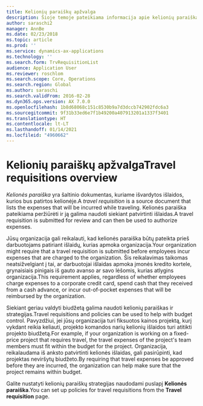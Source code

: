 ```yaml
---
title: Kelionių paraiškų apžvalga
description: Šioje temoje pateikiama informacija apie kelionių paraiškas. Kelionės paraiška dokumentuoja suplanuotos kelionės išlaidas.
author: saraschi2
manager: AnnBe
ms.date: 02/23/2018
ms.topic: article
ms.prod: ''
ms.service: dynamics-ax-applications
ms.technology: ''
ms.search.form: TrvRequisitionList
audience: Application User
ms.reviewer: roschlom
ms.search.scope: Core, Operations
ms.search.region: Global
ms.author: saraschi
ms.search.validFrom: 2016-02-28
ms.dyn365.ops.version: AX 7.0.0
ms.openlocfilehash: 1b8d68068c151c8530b9a7d3dccb742902fdc6a3
ms.sourcegitcommit: 9f31b33ed6e7f1b49200a407913201a1337f3401
ms.translationtype: HT
ms.contentlocale: lt-LT
ms.lasthandoff: 01/14/2021
ms.locfileid: "4960662"
---
```

# <a name="travel-requisitions-overview"></a><span data-ttu-id="50ed3-104">Kelionių paraiškų apžvalga</span><span class="sxs-lookup"><span data-stu-id="50ed3-104">Travel requisitions overview</span></span>

<span data-ttu-id="50ed3-105">*Kelionės paraiška* yra šaltinio dokumentas, kuriame išvardytos išlaidos, kurios bus patirtos kelionėje.</span><span class="sxs-lookup"><span data-stu-id="50ed3-105">A *travel requisition* is a source document that lists the expenses that will be incurred while traveling.</span></span> <span data-ttu-id="50ed3-106">Kelionės paraiška pateikiama peržiūrėti ir ją galima naudoti siekiant patvirtinti išlaidas.</span><span class="sxs-lookup"><span data-stu-id="50ed3-106">A travel requisition is submitted for review and can then be used to authorize expenses.</span></span>

<span data-ttu-id="50ed3-107">Jūsų organizacija gali reikalauti, kad kelionės paraiška būtų pateikta prieš darbuotojams patiriant išlaidų, kurias apmoka organizacija.</span><span class="sxs-lookup"><span data-stu-id="50ed3-107">Your organization might require that a travel requisition is submitted before employees incur expenses that are charged to the organization.</span></span> <span data-ttu-id="50ed3-108">Šis reikalavimas taikomas neatsižvelgiant į tai, ar darbuotojai išlaidas apmoka įmonės kredito kortele, grynaisiais pinigais iš gauto avanso ar savo lėšomis, kurias atlygins organizacija.</span><span class="sxs-lookup"><span data-stu-id="50ed3-108">This requirement applies, regardless of whether employees charge expenses to a corporate credit card, spend cash that they received from a cash advance, or incur out-of-pocket expenses that will be reimbursed by the organization.</span></span>

<span data-ttu-id="50ed3-109">Siekiant geriau valdyti biudžetą galima naudoti kelionių paraiškas ir strategijas.</span><span class="sxs-lookup"><span data-stu-id="50ed3-109">Travel requisitions and policies can be used to help with budget control.</span></span> <span data-ttu-id="50ed3-110">Pavyzdžiui, jei jūsų organizacija turi fiksuotos kainos projektą, kurį vykdant reikia keliauti, projekto komandos narių kelionių išlaidos turi atitikti projekto biudžetą.</span><span class="sxs-lookup"><span data-stu-id="50ed3-110">For example, if your organization is working on a fixed-price project that requires travel, the travel expenses of the project's team members must fit within the budget for the project.</span></span> <span data-ttu-id="50ed3-111">Organizacija, reikalaudama iš anksto patvirtinti kelionės išlaidas, gali pasirūpinti, kad projektas neviršytų biudžeto.</span><span class="sxs-lookup"><span data-stu-id="50ed3-111">By requiring that travel expenses be approved before they are incurred, the organization can help make sure that the project remains within budget.</span></span>

<span data-ttu-id="50ed3-112">Galite nustatyti kelionių paraiškų strategijas naudodami puslapį **Kelionės paraiška**.</span><span class="sxs-lookup"><span data-stu-id="50ed3-112">You can set up policies for travel requisitions from the **Travel requisition** page.</span></span>
